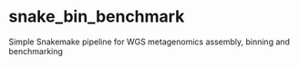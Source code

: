 # snake_bin_benchmark
Simple Snakemake pipeline for WGS metagenomics assembly, binning and benchmarking
